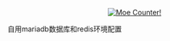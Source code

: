 
<p align="center">
  <a href="https://count.getloli.com" target="_blank">
    <img alt="Moe Counter!" src="https://nginx-3.frp.chrelyonly.cn/moe-counter-api/@chrelyonly?name=chrelyonly&theme=rule34">
  </a>
</p>

自用mariadb数据库和redis环境配置
